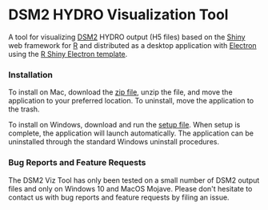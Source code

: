 # DSM2 HYDRO Visualization Tool

A tool for visualizing [DSM2](http://baydeltaoffice.water.ca.gov/modeling/deltamodeling/models/dsm2/dsm2.cfm) HYDRO output (H5 files) based on the [Shiny](https://shiny.rstudio.com/) web framework for [R](https://www.r-project.org/) and distributed as a desktop application with [Electron](https://electronjs.org/) using the [R Shiny Electron template](https://github.com/dirkschumacher/r-shiny-electron).

### Installation

To install on Mac, download the [zip file](https://s3-us-west-2.amazonaws.com/datavore/DSM2-Viz-Tool/DSM2-Viz-Tool-darwin-x64-0.1.0.zip), unzip the file, and move the application to your preferred location. To uninstall, move the application to the trash.

To install on Windows, download and run the [setup file](https://s3-us-west-2.amazonaws.com/datavore/DSM2-Viz-Tool/DSM2-Viz-Tool-0.1.0+Setup.exe). When setup is complete, the application will launch automatically. The application can be uninstalled through the standard Windows uninstall procedures. 

### Bug Reports and Feature Requests

The DSM2 Viz Tool has only been tested on a small number of DSM2 output files and only on Windows 10 and MacOS Mojave. Please don't hesitate to contact us with bug reports and feature requests by filing an issue.



